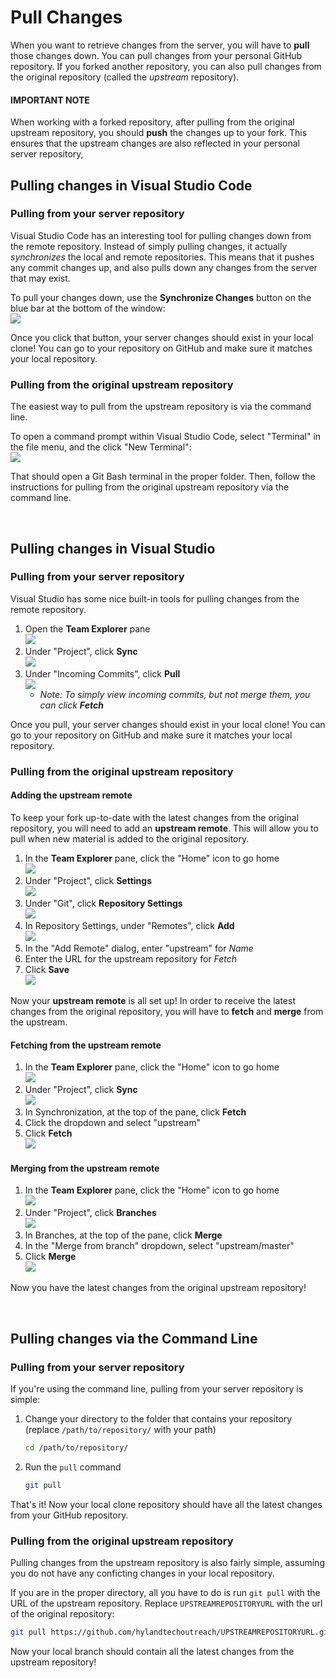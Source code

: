 # Pull Changes
When you want to retrieve changes from the server, you will have to **pull** those changes down. You can pull changes from your personal GitHub repository. If you forked another repository, you can also pull changes from the original repository (called the _upstream_ repository).

#### IMPORTANT NOTE
When working with a forked repository, after pulling from the original upstream repository, you should **push** the changes up to your fork. This ensures that the upstream changes are also reflected in your personal server repository, 

## Pulling changes in Visual Studio Code
### Pulling from your server repository
Visual Studio Code has an interesting tool for pulling changes down from the remote repository. Instead of simply pulling changes, it actually _synchronizes_ the local and remote repositories. This means that it pushes any commit changes up, and also pulls down any changes from the server that may exist.

To pull your changes down, use the **Synchronize Changes** button on the blue bar at the bottom of the window:  
![](https://i.imgur.com/d2PY1qT.png)

Once you click that button, your server changes should exist in your local clone! You can go to your repository on GitHub and make sure it matches your local repository.

### Pulling from the original upstream repository
The easiest way to pull from the upstream repository is via the command line.

To open a command prompt within Visual Studio Code, select "Terminal" in the file menu, and the click "New Terminal":  
    ![](https://i.imgur.com/tKycDW0.png)

That should open a Git Bash terminal in the proper folder. Then, follow the instructions for pulling from the original upstream repository via the command line.

<br>

## Pulling changes in Visual Studio
### Pulling from your server repository
Visual Studio has some nice built-in tools for pulling changes from the remote repository.

1. Open the **Team Explorer** pane  
    ![](https://i.imgur.com/TIRIdPc.png)
1. Under "Project", click **Sync**  
    ![](https://i.imgur.com/GhmxHki.png)
1. Under "Incoming Commits", click **Pull**  
    ![](https://i.imgur.com/P6LYa3u.png)
    - _Note: To simply view incoming commits, but not merge them, you can click **Fetch**_

Once you pull, your server changes should exist in your local clone! You can go to your repository on GitHub and make sure it matches your local repository.

### Pulling from the original upstream repository
#### Adding the upstream remote
To keep your fork up-to-date with the latest changes from the original repository, you will need to add an **upstream remote**. This will allow you to pull when new material is added to the original repository.

1. In the **Team Explorer** pane, click the "Home" icon to go home  
    ![](https://i.imgur.com/HeaJ1DQ.png)
1. Under "Project", click **Settings**  
    ![](https://i.imgur.com/NhSV4zA.png)
1. Under "Git", click **Repository Settings**  
    ![](https://i.imgur.com/rkqeOKo.png)
1. In Repository Settings, under "Remotes", click **Add**  
    ![](https://i.imgur.com/FFg9v6r.png)
1. In the "Add Remote" dialog, enter "upstream" for _Name_
1. Enter the URL for the upstream repository for _Fetch_
1. Click **Save**  
    ![](https://i.imgur.com/0sSoqUF.png)

Now your **upstream remote** is all set up! In order to receive the latest changes from the original repository, you will have to **fetch** and **merge** from the upstream.

#### Fetching from the upstream remote
1. In the **Team Explorer** pane, click the "Home" icon to go home  
    ![](https://i.imgur.com/HeaJ1DQ.png)
1. Under "Project", click **Sync**  
    ![](https://i.imgur.com/GhmxHki.png)
1. In Synchronization, at the top of the pane, click **Fetch**
1. Click the dropdown and select "upstream"
1. Click **Fetch**  
    ![](https://i.imgur.com/fG1UkIZ.png)

#### Merging from the upstream remote
1. In the **Team Explorer** pane, click the "Home" icon to go home  
    ![](https://i.imgur.com/HeaJ1DQ.png)
1. Under "Project", click **Branches**  
    ![](https://i.imgur.com/WhOJsN2.png)
1. In Branches, at the top of the pane, click **Merge**
1. In the "Merge from branch" dropdown, select "upstream/master"
1. Click **Merge**  
    ![](https://i.imgur.com/qJu9BsH.png)

Now you have the latest changes from the original upstream repository!

<br>

## Pulling changes via the Command Line
### Pulling from your server repository
If you're using the command line, pulling from your server repository is simple:

1. Change your directory to the folder that contains your repository (replace `/path/to/repository/` with your path) 
    ```bash
    cd /path/to/repository/
    ```
1. Run the `pull` command
    ```bash
    git pull
    ```

That's it! Now your local clone repository should have all the latest changes from your GitHub repository.

### Pulling from the original upstream repository
Pulling changes from the upstream repository is also fairly simple, assuming you do not have any conficting changes in your local repository.

If you are in the proper directory, all you have to do is run `git pull` with the URL of the upstream repository. Replace `UPSTREAMREPOSITORYURL` with the url of the original repository:

```bash
git pull https://github.com/hylandtechoutreach/UPSTREAMREPOSITORYURL.git
```

Now your local branch should contain all the latest changes from the upstream repository! 